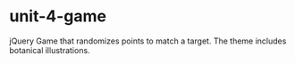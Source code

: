 # unit-4-game
jQuery Game that randomizes points to match a target. The theme includes botanical illustrations. 
